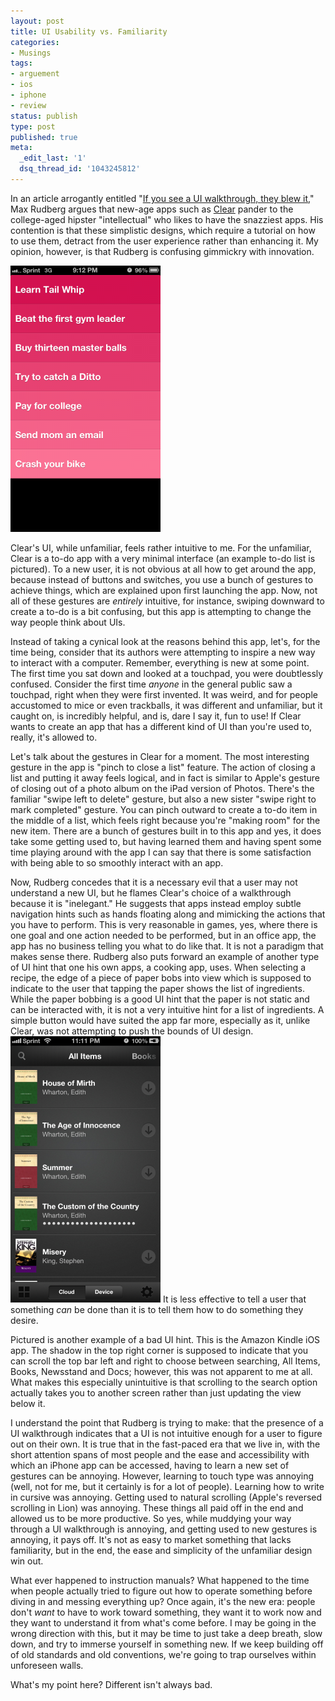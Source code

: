 ```yaml
---
layout: post
title: UI Usability vs. Familiarity
categories:
- Musings
tags:
- arguement
- ios
- iphone
- review
status: publish
type: post
published: true
meta:
  _edit_last: '1'
  dsq_thread_id: '1043245812'
---
```

In an article arrogantly entitled "[If you see a UI walkthrough, they blew it](http://blog.maxrudberg.com/post/38958984259/if-you-see-a-ui-walkthrough-they-blew-it)," Max Rudberg argues that new-age apps such as [Clear](http://www.realmacsoftware.com/clear/) pander to the college-aged hipster "intellectual" who likes to have the snazziest apps. His contention is that these simplistic designs, which require a tutorial on how to use them, detract from the user experience rather than enhancing it. My opinion, however, is that Rudberg is confusing gimmickry with innovation.

<a href="/assets/images/2013-01-04-ui-usability-vs-familiarity/clear-ui.png"><img class="alignright" src="/assets/images/2013-01-04-ui-usability-vs-familiarity/clear-ui-small.png" width="240" height="426" /></a>

Clear's UI, while unfamiliar, feels rather intuitive to me. For the unfamiliar, Clear is a to-do app with a very minimal interface (an example to-do list is pictured). To a new user, it is not obvious at all how to get around the app, because instead of buttons and switches, you use a bunch of gestures to achieve things, which are explained upon first launching the app. Now, not all of these gestures are <em>entirely</em> intuitive, for instance, swiping downward to create a to-do is a bit confusing, but this app is attempting to change the way people think about UIs.

Instead of taking a cynical look at the reasons behind this app, let's, for the time being, consider that its authors were attempting to inspire a new way to interact with a computer. Remember, everything is new at some point. The first time you sat down and looked at a touchpad, you were doubtlessly confused. Consider the first time <em>anyone</em> in the general public saw a touchpad, right when they were first invented. It was weird, and for people accustomed to mice or even trackballs, it was different and unfamiliar, but it caught on, is incredibly helpful, and is, dare I say it, fun to use! If Clear wants to create an app that has a different kind of UI than you're used to, really, it's allowed to.

Let's talk about the gestures in Clear for a moment. The most interesting gesture in the app is "pinch to close a list" feature. The action of closing a list and putting it away feels logical, and in fact is similar to Apple's gesture of closing out of a photo album on the iPad version of Photos. There's the familiar "swipe left to delete" gesture, but also a new sister "swipe right to mark completed" gesture. You can pinch outward to create a to-do item in the middle of a list, which feels right because you're "making room" for the new item. There are a bunch of gestures built in to this app and yes, it does take some getting used to, but having learned them and having spent some time playing around with the app I can say that there is some satisfaction with being able to so smoothly interact with an app.

Now, Rudberg concedes that it is a necessary evil that a user may not understand a new UI, but he flames Clear's choice of a walkthrough because it is "inelegant." He suggests that apps instead employ subtle navigation hints such as hands floating along and mimicking the actions that you have to perform. This is very reasonable in games, yes, where there is one goal and one action needed to be performed, but in an office app, the app has no business telling you what to do like that. It is not a paradigm that makes sense there. Rudberg also puts forward an example of another type of UI hint that one his own apps, a cooking app, uses. When selecting a recipe, the edge of a piece of paper bobs into view which is supposed to indicate to the user that tapping the paper shows the list of ingredients. While the paper bobbing is a good UI hint that the paper is not static and can be interacted with, it is not a very intuitive hint for a list of ingredients. A simple button would have suited the app far more, especially as it, unlike Clear, was not attempting to push the bounds of UI design. <a href="/assets/images/2013-01-04-ui-usability-vs-familiarity/kindle-bad-ui.png"><img class="alignleft" src="/assets/images/2013-01-04-ui-usability-vs-familiarity/kindle-bad-ui-small.png" width="240" height="426" /></a> It is less effective to tell a user that something <em>can</em> be done than it is to tell them how to do something they desire.

Pictured is another example of a bad UI hint. This is the Amazon Kindle iOS app. The shadow in the top right corner is supposed to indicate that you can scroll the top bar left and right to choose between searching, All Items, Books, Newsstand and Docs; however, this was not apparent to me at all. What makes this especially unintuitive is that scrolling to the search option actually takes you to another screen rather than just updating the view below it.

I understand the point that Rudberg is trying to make: that the presence of a UI walkthrough indicates that a UI is not intuitive enough for a user to figure out on their own. It is true that in the fast-paced era that we live in, with the short attention spans of most people and the ease and accessibility with which an iPhone app can be accessed, having to learn a new set of gestures can be annoying. However, learning to touch type was annoying (well, not for me, but it certainly is for a lot of people). Learning how to write in cursive was annoying. Getting used to natural scrolling (Apple's reversed scrolling in Lion) was annoying. These things all paid off in the end and allowed us to be more productive. So yes, while muddying your way through a UI walkthrough is annoying, and getting used to new gestures is annoying, it pays off. It's not as easy to market something that lacks familiarity, but in the end, the ease and simplicity of the unfamiliar design win out.

What ever happened to instruction manuals? What happened to the time when people actually tried to figure out how to operate something before diving in and messing everything up? Once again, it's the new era: people don't <em>want</em> to have to work toward something, they want it to work now and they want to understand it from what's come before. I may be going in the wrong direction with this, but it may be time to just take a deep breath, slow down, and try to immerse yourself in something new. If we keep building off of old standards and old conventions, we're going to trap ourselves within unforeseen walls.

What's my point here? Different isn't always bad.
